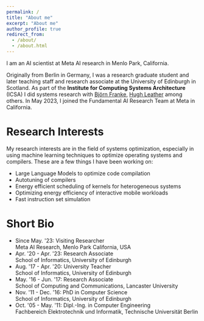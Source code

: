 ```yaml
---
permalink: /
title: "About me"
excerpt: "About me"
author_profile: true
redirect_from:
  - /about/
  - /about.html
---
```


I am an AI scientist at Meta AI research in Menlo Park, California.  

Originally from Berlin in Germany, I was a research graduate student and later teaching staff and research associate at the University of Edinburgh in Scotland. As part of the **Institute for Computing Systems Architecture** (ICSA) I did systems research with [Bj&ouml;rn Franke](https://blog.inf.ed.ac.uk/bfranke/), [Hugh Leather](http://homepages.inf.ed.ac.uk/hleather/) among others. In May 2023, I joined the Fundamental AI Research Team at Meta in California.

# Research Interests

My research interests are in the field of systems optimization, especially in using machine learning techniques to optimize operating systems and compilers. These are a few things I have been working on:

* Large Language Models to optimize code compilation
* Autotuning of compilers
* Energy efficient scheduling of kernels for heterogeneous systems
* Optimizing energy efficiency of interactive mobile workloads
* Fast instruction set simulation

# Short Bio

* Since May. '23: Visiting Researcher  
Meta AI Research, Menlo Park California, USA
* Apr. '20 - Apr. '23: Research Associate    
School of Informatics, University of Edinburgh
* Aug. '17 - Apr. '20: University Teacher  
School of Informatics, University of Edinburgh
* May. '16 - Jun. '17: Research Associate  
School of Computing and Communications, Lancaster University
* Nov. '11 - Dec. '16: PhD in Computer Science  
School of Informatics, University of Edinburgh
* Oct. '05 - May. '11: Dipl.-Ing. in Computer Engineering  
Fachbereich Elektrotechnik und Informatik, Technische Universit&auml;t Berlin
